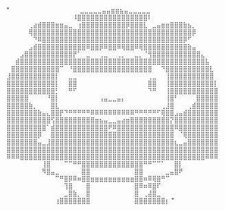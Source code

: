 "⠀⠀⠀⠀⠀⠀⠀⠀⠀⠀⠀⠀⠀⠀⠀⠀⣀⣀⣀⣀⣀⣤⣤⣶⣶⣦⣤⣀⣀⣀⣀⣀
⠀⠀⠀⠀⠀⠀⠀⠀⠀⠀⠀⠀⠀⠀⠀⠸⣿⣿⣿⣿⣿⣿⣿⣿⣿⣿⣿⣿⣿⣿⣿⣿⠇
⠀⠀⠀⠀⠀⢀⣴⣾⣿⣿⣿⣶⣶⣤⣀⠀⢰⣿⣿⣿⣿⣿⣿⣿⣿⣿⣿⡿⣿⣿⣿⣇⠀⣀⣤⣶⣶⣿⣿⣿⣷⣦⡀
⠀⠀⠀⠀⠀⢿⣿⣿⣿⣿⣿⣿⣿⣿⣿⣿⣿⣿⣿⣿⣿⣿⣿⣿⣿⣿⣿⣿⣿⣿⣿⣿⣿⣿⣿⣿⣿⣿⣿⣿⣿⣿⡿
⠀⠀⠀⠀⠀⠀⠙⠿⣿⣿⣿⣿⣿⣿⣿⣿⣿⣿⣿⣿⣿⣿⣿⣿⣿⣿⣿⣿⣿⣿⣿⣿⣿⣿⣿⣿⣿⣿⣿⣿⡿⠋
⠀⠀⠀⠀⠀⣠⣾⣿⣿⣿⣿⣿⣿⣿⣿⣿⣿⣿⠿⣿⣿⡿⠿⣿⣿⠿⢿⣿⣿⠿⢿⣿⣿⣿⣿⣿⣿⣿⣿⣿⣿⣷⣤
⠀⠀⠀⣠⣿⣿⣿⣿⣿⣿⣿⣿⣿⣿⣿⡟⠁⠀⣀⠀⠀⢀⣀⠀⠀⢀⡀⠀⠀⣀⡀⠈⢻⣿⣿⣿⣿⣿⣿⣿⣿⣿⣿⣿⣄
⠀⠀⣾⣿⣿⣿⣿⣿⣿⣿⣿⣿⣿⣿⣿⣿⣿⣿⣿⣿⣿⣿⣿⣿⣿⣿⣿⣿⣿⣿⣿⣿⣿⣿⣿⣿⣿⣿⣿⣿⣿⣿⣿⣿⣿⣧
⠀⣿⣿⣿⣿⣿⣿⣿⣿⣿⣿⣿⠉⠀⠘⣿⣿⣿⣿⣿⣿⣿⣿⣿⣿⣿⣿⣿⣿⣿⣿⣿⣿⠀⠀⠙⣿⣿⣿⣿⣿⣿⣿⣿⣿⣿⣇
⣸⣿⣿⣿⣿⣿⣿⣿⣿⣿⣿⡇⠀⠀⣀⣀⠀⠀⠀⠀⠀⠀⠀⠀⠀⠀⠀⠀⠀⠀⠀⠀⢀⣀⠀⠀⢸⣿⣿⣿⣿⣿⣿⣿⣿⣿⣿
⣿⣿⣿⣿⣿⣿⣿⣿⣿⣿⣿⡇⠀⠀⣿⣿⠀⠀⠀⠀⠀⠀⠀⠀⠀⠀⠀⠀⠀⠀⠀⠀⣿⣿⠀⠀⢸⣿⣿⣿⣿⣿⣿⣿⣿⣿⣿⡇
⣿⣿⣿⣿⣿⣿⣿⣿⣿⣿⣿⡃⠀⠀⠛⠋⠀⠀⠀⠀⠀⠀⠀⠀⠀⠀⠀⠀⠀⠀⠀⠀⠙⠛⠀⠀⢸⣿⣿⣿⣿⣿⣿⣿⣿⣿⣿⣿
⣿⣿⣿⣿⣿⠀⠀⠀⠀⠘⣿⡇⠀⠀⠀⠀⠀⠀⠀⠀⠀⢠⣤⣀⣀⣤⡄⠀⠀⠀⠀⠀⠀⠀⠀⠀⢸⣿⠃⠀⠀⠀⠀⣿⣿⣿⣿⣿
⣿⣿⣿⣿⣿⣷⡀⠀⠀⠀⣿⣇⠀⠀⠀⠀⠀⠀⠀⠀⠀⠀⠀⠀⠀⠀⠀⠀⠀⠀⠀⠀⠀⠀⠀⢀⣸⣿⠀⠀⠀⢀⣾⣿⣿⣿⣿⣿
⣿⣿⣿⣿⣿⣿⣿⣷⣤⣄⣿⣿⡟⠙⠛⠛⠛⠛⠛⠿⠿⠿⠿⠿⠿⠿⠿⠿⠿⠛⠛⠛⠛⠛⠋⢿⣿⣿⣠⣤⣾⣿⣿⣿⣿⣿⣿⣿
⣿⣿⣿⣿⣿⣿⣿⣿⣿⣿⢫⣿⣿⣿⣿⣿⣿⣿⣿⣿⣶⣦⣤⣀⣀⣤⣴⣶⣿⣿⣿⣿⣿⣿⣿⣿⣿⡝⣿⣿⣿⣿⣿⣿⣿⣿⣿⣿
⣿⣿⣿⣿⣿⣿⣿⣿⣿⠁⣾⣿⣿⣿⣿⣿⣿⣿⣿⣿⣿⣿⣿⠟⠿⣿⣿⣿⣿⣿⣿⣿⣿⣿⣿⣿⣿⣿⠿⣿⣿⣿⣿⣿⣿⣿⣿⣿
⣿⣿⣿⣿⣿⣿⣿⡿⠀⠀⣿⣿⣿⣿⣿⣿⣿⣿⣿⣿⣿⣿⣿⣿⣿⣿⣿⣿⣿⣿⣿⣿⣿⣿⣿⣿⣿⣿⠀⠈⢿⣿⣿⣿⣿⣿⣿⣿
⣿⣿⣿⣿⣿⣿⣿⣤⣀⣸⣿⣿⣿⣿⣿⣿⣿⣿⣿⣿⣿⣿⣿⣿⣿⣿⣿⣿⣿⣿⣿⣿⣿⣿⣿⣿⣿⣿⣆⣀⣤⣿⣿⣿⣿⣿⣿⣿
⣿⣿⣿⣿⣿⣿⣿⣿⣿⣿⣿⣿⣿⣿⣿⣿⣿⣿⣿⣿⣿⣿⣿⣿⣿⣿⣿⣿⣿⣿⣿⣿⣿⣿⣿⣿⣿⣿⣿⣿⣿⣿⣿⣿⣿⣿⣿⣿
⠿⠿⠿⣿⣿⣿⣿⣿⣿⣿⣿⣿⣿⣿⣿⣿⣿⣿⣿⣿⣿⣿⣿⣿⣿⣿⣿⣿⣿⣿⣿⣿⣿⣿⣿⣿⣿⣿⣿⣿⣿⣿⣿⣿⣿⠿⠿⠿
⠀⠀⠀⠀⠀⠀⠀⠀⢸⣿⠀⠀⠀⠉⠉⠛⠛⣿⣿⣿⣿⣿⣿⣿⣿⣿⣿⣿⣿⣿⣿⠛⠛⠉⠉⠁⠀⠀⣿⡇
⠀⠀⠀⠀⠀⠀⠀⠀⠻⣿⣤⣀⠀⠀⠀⠀⠀⣿⣿⠀⠀⠀⠀⠀⠀⠀⠀⠀⠀⣿⣿⠀⠀⠀⠀⠀⣀⣤⣿⠟
⠀⠀⠀⠀⠀⠀⠀⠀⠀⠀⠀⠉⠛⣿⡿⠿⠶⣿⣿⣶⣶⣶⣶⣶⣶⣶⣶⣶⣶⣿⣿⠶⠿⢿⣿⠛⠉
⠀⠀⠀⠀⠀⠀⠀⠀⠀⠀⠀⠀⠀⢹⣿⠀⠀⠀⣿⠀⠀⠀⠀⠀⠀⠀⠀⠀⠀⣿⠿⠶⠿⣿⠏
⠀⠀⠀⠀⠀⠀⠀⠀⠀⠀⠀⠀⠀⣀⣿⣷⡀⠀⣿⠀⠀⠀⠀⠀⠀⠀⠀⠀⠀⣿⠀⢀⣼⣿⣀
⠀⠀⠀⠀⠀⠀⠀⠀⠀⠀⠀⢰⣿⣿⣿⣿⣿⣿⣿⠀⠀⠀⠀⠀⠀⠀⠀⠀⠀⣿⣿⣿⣿⣿⣿⣿⡆
" 

